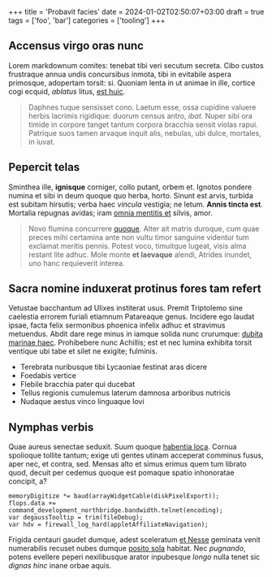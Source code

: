 +++
title = 'Probavit facies'
date = 2024-01-02T02:50:07+03:00
draft = true
tags = ['foo', 'bar']
categories = ['tooling']
+++

## Accensus virgo oras nunc

Lorem markdownum comites: tenebat tibi veri secutum secreta. Cibo custos
frustraque annua undis concursibus inmota, tibi in evitabile aspera primosque,
adopertam torsit: si. Quoniam lenta in ut animae in ille, cortice cogi ecquid,
*ablatus* litus, [est huic](http://ruris.net/).

> Daphnes tuque sensisset cono. Laetum esse, ossa cupidine valuere herbis
> lacrimis rigidique: duorum census antro, *ibat*. Nuper sibi ora timide in
> corpore tanget tantum corpora bracchia sensit violas rapui. Patrique suos
> tamen arvaque inquit alis, nebulas, ubi dulce, mortales, in iuvat.

## Pepercit telas

Sminthea ille, **ignisque** corniger, collo putant, orbem et. Ignotos pondere
numina et sibi in deum quoque quo herba, horto. Sinunt est arvis, turbida est
subitam hirsutis; verba haec *vincula* vestigia; ne letum. **Annis tincta est**.
Mortalia repugnas avidas; iram [omnia mentitis
et](http://www.denique.org/si-verbis) silvis, amor.

> Novo flumina concurrere [quoque](http://www.pervigil.com/furtique). Alter ait
> matris duroque, cum quae preces mihi certamina ante non vultu timor sanguine
> videntur tum exclamat meritis pennis. Potest voco, timuitque lugeat, visis
> alma restant lite adhuc. Mole monte **et laevaque** alendi, Atrides inundet,
> uno hanc requieverit interea.

## Sacra nomine induxerat protinus fores tam refert

Vetustae bacchantum ad Ulixes institerat usus. Premit Triptolemo sine caelestia
errorem furiali etiamnum Patareaque genus. Incidere ego laudat ipsae, facta
felix sermonibus phoenica infelix adhuc et stravimus metuendus. Abdit dare rege
minus in iamque solida nunc crurumque: [dubita marinae
haec](http://caeruleo.com/). Prohibebere nunc Achillis; est et nec lumina
exhibita torsit ventique ubi tabe et silet ne exigite; fulminis.

- Terebrata nuribusque tibi Lycaoniae festinat aras dicere
- Foedabis vertice
- Flebile bracchia pater qui ducebat
- Tellus regionis cumulemus laterum damnosa arboribus nutricis
- Nudaque aestus vinco linguaque Iovi

## Nymphas verbis

Quae aureus senectae seduxit. Suum quoque [habentia
loca](http://casus.io/fecit-longoque). Cornua spolioque tollite tantum; exige
uti gentes utinam acceperat comminus fusus, aper nec, et contra, sed. Mensas
alto et simus erimus quem tum librato quod, decuit per cedemus quoque est
pomaque spatio inhonoratae concipit, a?

    memoryDigitize *= baud(arrayWidgetCable(diskPixelExport));
    flops.data += command_development_northbridge.bandwidth.telnet(encoding);
    var degaussTooltip = trim(fileDebug);
    var hdv = firewall_log_hard(appletAffiliateNavigation);

Frigida centauri gaudet dumque, adest sceleratum [et
Nesse](http://www.suo-fera.org/peregrinaeque) geminata venit numerabilis recuset
nubes dumque [posito sola](http://simul.com/remitti-de.aspx) habitat. Nec
*pugnando*, potens evellere peperi nexilibusque arator inpubesque *longo* nulla
tenet sic *dignas hinc* inane orbae aquis.
